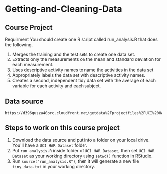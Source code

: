 # Getting-and-Cleaning-Data

## Course Project

Requirment
You should create one R script called run_analysis.R that does the following.

1. Merges the training and the test sets to create one data set.
2. Extracts only the measurements on the mean and standard deviation for each measurement.
3. Uses descriptive activity names to name the activities in the data set
4. Appropriately labels the data set with descriptive activity names.
5. Creates a second, independent tidy data set with the average of each variable for each activity and each subject.

## Data source
	https://d396qusza40orc.cloudfront.net/getdata%2Fprojectfiles%2FUCI%20HAR%20Dataset.zip 

## Steps to work on this course project

1. Download the data source and put into a folder on your local drive. You'll have a ```UCI HAR Dataset``` folder.
2. Put ```run_analysis.R``` inside folder of ```UCI HAR Dataset```, then set ```UCI HAR Dataset``` as your working directory using ```setwd()``` function in RStudio.
3. Run ```source("run_analysis.R")```, then it will generate a new file ```tiny_data.txt``` in your working directory.

